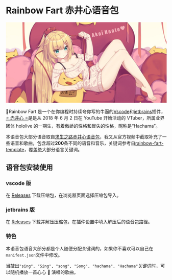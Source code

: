 # Rainbow Fart 赤井心语音包

![](./cover/timg.jpg)

🌈Rainbow Fart 是一个在你编程时持续夸你写的牛逼的[Vscode](https://github.com/SaekiRaku/vscode-rainbow-fart)和[jetbrains](https://github.com/izhangzhihao/intellij-rainbow-fart)插件，[⭐️ 赤井心 ⭐️](https://space.bilibili.com/339567211)是是从 2018 年 6 月 2 日在 YouTube 开始活动的 VTuber，所属业界团体 hololive 的一期生，有着傲娇的性格和冒失的性格，昵称是“Hachama”。

本语音包大部分语音取自[求生之路赤井心语音包](https://www.bilibili.com/video/av86420854)，我又从官方视频中截取补充了一些语音和歌曲，包含超过**200**条不同的语音和音乐，关键词参考自[rainbow-fart-template](https://github.com/fz6m/rainbow-fart-template)，覆盖绝大部分语言关键词。

## 语音包安装使用

### vscode 版

在 [Releases](https://github.com/kizx/hachama-rainbow-fart/releases) 下载压缩包，在浏览器页面选择压缩包导入。

### jetbrains 版

在 [Releases](https://github.com/kizx/hachama-rainbow-fart/releases) 下载并解压压缩包，在插件设置中填入解压后的语音包路径。

### 特色

本语音包语音大部分都是个人随便分配关键词的，如果你不喜欢可以自己在`manifest.json`文件中修改。

当敲出`"sing", "Sing", "song", "Song", "hachama", "Hachama"`关键词时，可以随机播放一首心心 🎤 演唱的歌曲。
